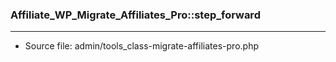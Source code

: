 ### Affiliate_WP_Migrate_Affiliates_Pro::step_forward

----

- Source file: admin/tools_class-migrate-affiliates-pro.php
